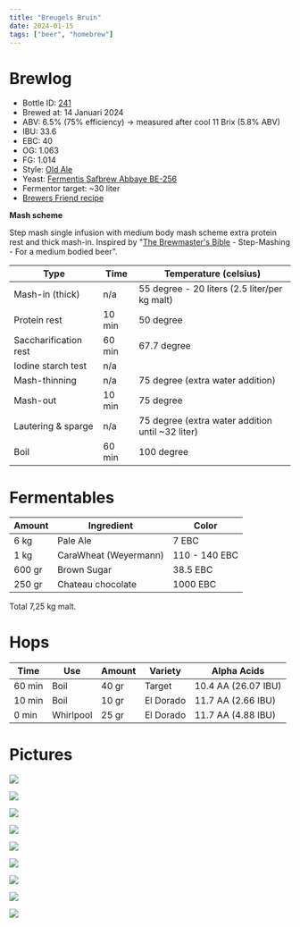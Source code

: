 ```yaml
---
title: "Breugels Bruin"
date: 2024-01-15
tags: ["beer", "homebrew"]
---
```


# Brewlog

- Bottle ID: [241](/post/beer-cellar/)
- Brewed at: 14 Januari 2024
- ABV: 6.5% (75% efficiency) -> measured after cool 11 Brix (5.8% ABV)
- IBU: 33.6
- EBC: 40
- OG: 1.063
- FG: 1.014
- Style: [Old Ale](https://en.wikipedia.org/wiki/Old_ale)
- Yeast: [Fermentis Safbrew Abbaye BE-256](https://fermentis.com/en/product/safale-be-256/)
- Fermentor target: ~30 liter
- [Brewers Friend recipe](https://www.brewersfriend.com/homebrew/recipe/view/1439265/breugels-bruin)

**Mash scheme**

Step mash single infusion with medium body mash scheme extra protein rest and thick mash-in. Inspired by "[The Brewmaster's Bible](https://www.amazon.com/Brewmasters-Bible-Gold-Standard-Brewers/dp/0060952164) - Step-Mashing - For a medium bodied beer".

| Type                  | Time   | Temperature (celsius)                            |
|-----------------------|--------|--------------------------------------------------|
| Mash-in (thick)       | n/a    | 55 degree - 20 liters (2.5 liter/per kg malt)    |
| Protein rest          | 10 min | 50 degree                                        |
| Saccharification rest | 60 min | 67.7 degree                                      |
| Iodine starch test    | n/a    |                                                  |
| Mash-thinning         | n/a    | 75 degree (extra water addition)                 |
| Mash-out              | 10 min | 75 degree                                        |
| Lautering & sparge    | n/a    | 75 degree (extra water addition until ~32 liter) |
| Boil                  | 60 min | 100 degree                                       |

# Fermentables

| Amount | Ingredient            | Color         |
|--------|-----------------------|---------------|
| 6 kg   | Pale Ale              | 7 EBC         |
| 1 kg   | CaraWheat (Weyermann) | 110 - 140 EBC |
| 600 gr | Brown Sugar           | 38.5 EBC      |
| 250 gr | Chateau chocolate     | 1000 EBC      |

Total 7,25 kg malt.

# Hops

| Time    | Use       | Amount | Variety   | Alpha Acids         |
|---------|-----------|--------|-----------|---------------------|
| 60 min  | Boil      | 40 gr  | Target    | 10.4 AA (26.07 IBU) |
| 10 min  | Boil      | 10 gr  | El Dorado | 11.7 AA (2.66 IBU)  |
| 0 min   | Whirlpool | 25 gr  | El Dorado | 11.7 AA (4.88 IBU)  |


# Pictures

![](/images/breugels-bruin/IMG_5828.jpeg)

![](/images/breugels-bruin/IMG_5836.jpeg)

![](/images/breugels-bruin/IMG_5839.jpeg)

![](/images/breugels-bruin/IMG_E5831.jpg)

![](/images/breugels-bruin/IMG_5838.jpeg)

![](/images/breugels-bruin/IMG_E5844.jpg)

![](/images/breugels-bruin/IMG_E5826.jpeg)

![](/images/breugels-bruin/IMG_E5840.jpeg)

![](/images/breugels-bruin/IMG_E5843.jpeg)
